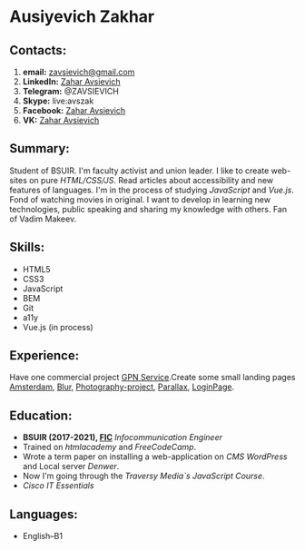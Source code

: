 # Ausiyevich Zakhar
## Contacts:
1. **email:** zavsievich@gmail.com
2. **LinkedIn:** [Zahar Avsievich](https://www.linkedin.com/in/zahar-avsievich-01698b166/)
3. **Telegram:** @ZAVSIEVICH
4. **Skype:** live:avszak
5. **Facebook:** [Zahar Avsievich](https://www.facebook.com/zavsievich)
6. **VK:** [Zahar Avsievich](https://vk.com/zavsievich)
## Summary:
Student of BSUIR. I'm faculty activist and union leader. I like to create web-sites on pure _HTML/CSS/JS_. Read articles about accessibility and new features of languages. I'm in the process of studying _JavaScript_ and _Vue.js_. Fond of watching movies in original. I want to develop in learning new technologies, public speaking and sharing my knowledge with others. Fan of Vadim Makeev.
## Skills:
* HTML5
* CSS3
* JavaScript
* BEM
* Git
* a11y
* Vue.js (in process)
## Experience:
Have one commercial project [GPN Service](https://gpnservice.by/).Create some small landing pages [Amsterdam](https://zavsievich.github.io/Amsterdam/), [Blur](https://zavsievich.github.io/Blur/), [Photography-project](https://zavsievich.github.io/Photography-project/), [Parallax](https://zavsievich.github.io/Parallax/), [LoginPage](https://zavsievich.github.io/LoginPage/). 
## Education:
* **BSUIR (2017-2021), [FIC](https://vk.com/fic_bsuir)**
_Infocommunication Engineer_
* Trained on _htmlacademy_ and _FreeCodeCamp_. 
* Wrote a term paper on installing a web-application on _CMS WordPress_ and Local server _Denwer_. 
* Now I'm going through the _Traversy Media`s JavaScript Course_.
* _Cisco IT Essentials_
## Languages:
* English–B1

